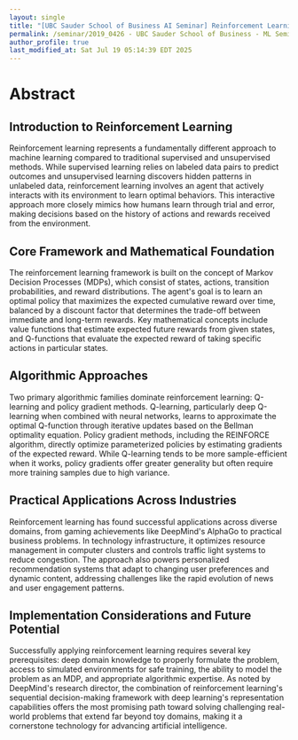 ```yaml
---
layout: single
title: "[UBC Sauder School of Business AI Seminar] Reinforcement Learning and its Applications"
permalink: /seminar/2019_0426 - UBC Sauder School of Business - ML Seminar/abstract
author_profile: true
last_modified_at: Sat Jul 19 05:14:39 EDT 2025
---
```


# Abstract

## Introduction to Reinforcement Learning

Reinforcement learning represents a fundamentally different approach to machine learning compared to traditional supervised and unsupervised methods. While supervised learning relies on labeled data pairs to predict outcomes and unsupervised learning discovers hidden patterns in unlabeled data, reinforcement learning involves an agent that actively interacts with its environment to learn optimal behaviors. This interactive approach more closely mimics how humans learn through trial and error, making decisions based on the history of actions and rewards received from the environment.

## Core Framework and Mathematical Foundation

The reinforcement learning framework is built on the concept of Markov Decision Processes (MDPs), which consist of states, actions, transition probabilities, and reward distributions. The agent's goal is to learn an optimal policy that maximizes the expected cumulative reward over time, balanced by a discount factor that determines the trade-off between immediate and long-term rewards. Key mathematical concepts include value functions that estimate expected future rewards from given states, and Q-functions that evaluate the expected reward of taking specific actions in particular states.

## Algorithmic Approaches

Two primary algorithmic families dominate reinforcement learning: Q-learning and policy gradient methods. Q-learning, particularly deep Q-learning when combined with neural networks, learns to approximate the optimal Q-function through iterative updates based on the Bellman optimality equation. Policy gradient methods, including the REINFORCE algorithm, directly optimize parameterized policies by estimating gradients of the expected reward. While Q-learning tends to be more sample-efficient when it works, policy gradients offer greater generality but often require more training samples due to high variance.

## Practical Applications Across Industries

Reinforcement learning has found successful applications across diverse domains, from gaming achievements like DeepMind's AlphaGo to practical business problems. In technology infrastructure, it optimizes resource management in computer clusters and controls traffic light systems to reduce congestion. The approach also powers personalized recommendation systems that adapt to changing user preferences and dynamic content, addressing challenges like the rapid evolution of news and user engagement patterns.

## Implementation Considerations and Future Potential

Successfully applying reinforcement learning requires several key prerequisites: deep domain knowledge to properly formulate the problem, access to simulated environments for safe training, the ability to model the problem as an MDP, and appropriate algorithmic expertise. As noted by DeepMind's research director, the combination of reinforcement learning's sequential decision-making framework with deep learning's representation capabilities offers the most promising path toward solving challenging real-world problems that extend far beyond toy domains, making it a cornerstone technology for advancing artificial intelligence.
